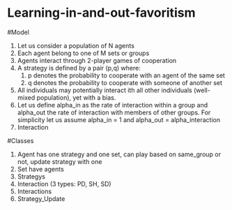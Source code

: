 # Learning-in-and-out-favoritism

#Model

1. Let us consider a population of N agents
2. Each agent belong to one of M sets or groups
3. Agents interact through 2-player games of cooperation
4. A strategy is defined by a pair (p,q) where: 
    1. p denotes the probability to cooperate with an agent of the same set
    2. q denotes the probability to cooperate with someone of another set
5. All individuals may potentially interact ith all other individuals (well-mixed population), yet with a bias.
6. Let us define alpha_in as the rate of interaction within a group and alpha_out the rate of interaction with members of other groups. For simplicity let us assume alpha_in = 1 and alpha_out = alpha_interaction
7. Interaction



#Classes

1. Agent has one strategy and one set, can play based on same_group or not, update strategy with one 
2. Set have agents
3. Strategys
4. Interaction (3 types: PD, SH, SD)
5. Interactions 
6. Strategy_Update


